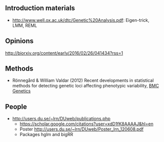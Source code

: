 ## Introduction materials

* http://www.well.ox.ac.uk/dtc/Genetic%20Analysis.pdf: Eigen-trick, LMM, REML

## Opinions

http://biorxiv.org/content/early/2016/02/26/041434?rss=1

## Methods

* Rönnegård & William Valdar (2012) Recent developments in statistical methods for detecting genetic loci affecting phenotypic variability, [BMC Genetics](http://www.biomedcentral.com/1471-2156/13/63#B29)

## People

* http://users.du.se/~lrn/DUweb/publications.php
    * https://scholar.google.com/citations?user=xdD1fK8AAAAJ&hl=en
    * Poster http://users.du.se/~lrn/DUweb/Poster_lrn_120608.pdf
    * Packages hglm and bigRR
